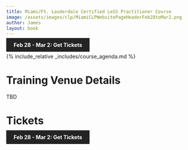 ```yaml
---
title: Miami/Ft. Lauderdale Certified LeSS Practitioner Course
image: /assets/images/clp/MiamiCLPWebsitePageHeaderFeb28toMar2.png
author: James
layout: book
---
```


<a class="wx-button" href="https://agilecarpentry.ticketspice.com/miamifort-lauderdale-metro-certified-less-practitioner-workshop-2023-q1" style="background:rgba(36,36,36,1);color:white;padding:10px 20px;text-decoration:none;font-weight:bold;" target="_blank">Feb 28 - Mar 2: Get Tickets</a>

{% include_relative _includes/course_agenda.md %}



# Training Venue Details

TBD

# Tickets

<a class="wx-button" href="https://agilecarpentry.ticketspice.com/miamifort-lauderdale-metro-certified-less-practitioner-workshop-2023-q1" style="background:rgba(36,36,36,1);color:white;padding:10px 20px;text-decoration:none;font-weight:bold;" target="_blank">Feb 28 - Mar 2: Get Tickets</a>



